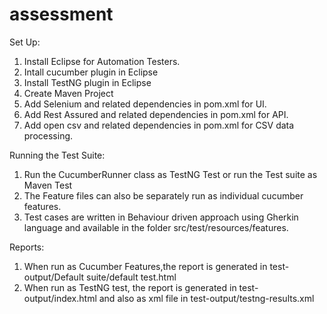 # assessment
Set Up:

1. Install Eclipse for Automation Testers.
2. Intall cucumber plugin in Eclipse
3. Install TestNG plugin in Eclipse
4. Create Maven Project
5. Add Selenium and related dependencies in pom.xml for UI.
6. Add Rest Assured and related dependencies in pom.xml for API.
7. Add open csv and related dependencies in pom.xml for CSV data processing.

Running the Test Suite:

1. Run the CucumberRunner class as TestNG Test or run the Test suite as Maven Test
2. The Feature files can also be separately run as individual cucumber features.
3. Test cases are written in Behaviour driven approach using Gherkin language and available in the folder src/test/resources/features.

Reports:

1. When run as Cucumber Features,the report is generated in test-output/Default suite/default test.html
2. When run as TestNG test, the report is generated in test-output/index.html and also as xml file in test-output/testng-results.xml
